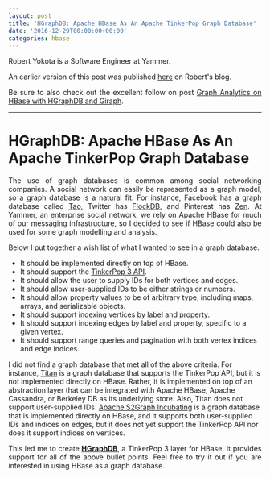 ```yaml
---
layout: post
title: 'HGraphDB: Apache HBase As An Apache TinkerPop Graph Database'
date: '2016-12-29T00:00:00+00:00'
categories: hbase
---
```

<p style="text-align: justify;">Robert Yokota is a Software Engineer at Yammer.</p> 
  <p style="text-align: justify;">An earlier version of this post was published <a href="https://yokota.blog/2016/11/10/hgraphdb-hbase-as-a-tinkerpop-graph-database/">here</a> on Robert's blog.</p> 
  <p> </p> 
  <p style="text-align: justify;">Be sure to also check out the excellent follow on post <a href="https://yokota.blog/2016/12/13/graph-analytics-on-hbase-with-hgraphdb-and-giraph/">Graph Analytics on HBase with HGraphDB and Giraph</a>.</p> 
  <p> </p> <hr /> 
  <p> </p> 
  <h1>HGraphDB: Apache HBase As An Apache TinkerPop Graph Database</h1> 
  <p style="text-align: justify;">
The use of graph databases is common among social networking companies. A social network can easily be represented as a graph model, so a graph database is a natural fit. For instance, Facebook has a graph database called <a href="https://www.facebook.com/notes/facebook-engineering/tao-the-power-of-the-graph/10151525983993920/">Tao</a>, Twitter has <a href="https://github.com/twitter/flockdb">FlockDB</a>, and Pinterest has <a href="http://www.slideshare.net/InfoQ/zen-pinterests-graph-storage-service">Zen</a>. At Yammer, an enterprise social network, we rely on Apache HBase for much of our messaging infrastructure, so I decided to see if HBase could also be used for some graph modelling and analysis.
</p> 
  <p style="text-align: justify;">
Below I put together a wish list of what I wanted to see in a graph database.</p> 
  <ul> 
    <li>It should be implemented directly on top of HBase.</li> 
    <li>It should support the <a href="http://tinkerpop.apache.org/">TinkerPop 3 API</a>.</li> 
    <li>It should allow the user to supply IDs for both vertices and edges.</li> 
    <li>It should allow user-supplied IDs to be either strings or numbers.</li> 
    <li>It should allow property values to be of arbitrary type, including maps, arrays, and serializable objects.</li> 
    <li>It should support indexing vertices by label and property.</li> 
    <li>It should support indexing edges by label and property, specific to a given vertex.</li> 
    <li>It should support range queries and pagination with both vertex indices and edge indices.</li> 
  </ul> 
  <p><span style="text-align: justify;">I did not find a graph database that met all of the above criteria. For instance, </span><a href="https://github.com/thinkaurelius/titan" style="text-align: justify;">Titan</a><span style="text-align: justify;"> is a graph database that supports the TinkerPop API, but it is not implemented directly on HBase. Rather, it is implemented on top of an abstraction layer that can be integrated with Apache HBase, Apache Cassandra, or Berkeley DB as its underlying store. Also, Titan does not support user-supplied IDs. </span><a href="https://s2graph.incubator.apache.org/" style="text-align: justify;">Apache S2Graph Incubating</a><span style="text-align: justify;"> is a graph database that is implemented directly on HBase, and it supports both user-supplied IDs and indices on edges, but it does not yet support the TinkerPop API nor does it support indices on vertices.</span></p> 
  <p style="text-align: justify;">
This led me to create <strong><a href="https://github.com/rayokota/hgraphdb">HGraphDB</a></strong>, a TinkerPop 3 layer for HBase. It provides support for all of the above bullet points. Feel free to try it out if you are interested in using HBase as a graph database.
</p>
